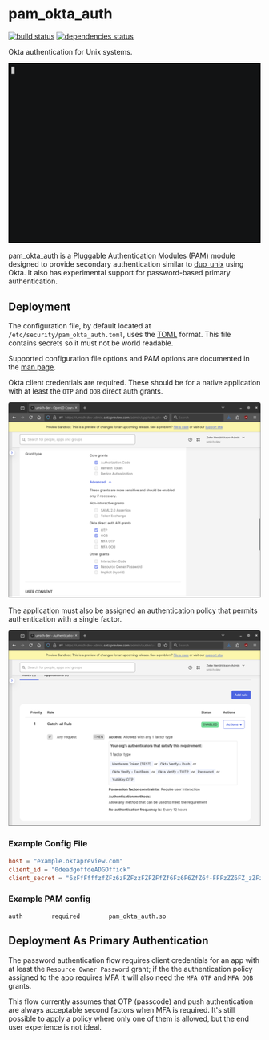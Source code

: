 <!--
SPDX-License-Identifier: MIT
SPDX-FileCopyrightText: © 2025 Regents of The University of Michigan

This file is part of pam_okta_auth and is distributed under the terms of
the MIT license.
-->
# pam\_okta\_auth

[![build status](https://github.com/flowerysong/pam_okta_auth/actions/workflows/build.yml/badge.svg)](https://github.com/flowerysong/pam_okta_auth/actions/workflows/build.yml) [![dependencies status](https://github.com/flowerysong/pam_okta_auth/actions/workflows/dependencies.yml/badge.svg)](https://github.com/flowerysong/pam_okta_auth/actions/workflows/dependencies.yml)

Okta authentication for Unix systems.

![animated demo](doc/pam_okta_auth.gif)

pam\_okta\_auth is a Pluggable Authentication Modules (PAM)
module designed to provide secondary authentication similar to
[duo\_unix](https://github.com/duosecurity/duo_unix) using Okta.
It also has experimental support for password-based primary
authentication.

## Deployment

The configuration file, by default located at
`/etc/security/pam_okta_auth.toml`, uses the [TOML](https://toml.io/)
format. This file contains secrets so it must not be world readable.

Supported configuration file options and PAM options are documented
in the [man page](doc/pam_okta_auth8.md).

Okta client credentials are required. These should be for a native
application with at least the `OTP` and `OOB` direct auth grants.

![Okta application settings](doc/okta_app_grants.png)

The application must also be assigned an authentication policy that
permits authentication with a single factor.

![Okta authentication policy](doc/okta_policy.png)

### Example Config File

```toml
host = "example.oktapreview.com"
client_id = "0deadgoffdeADGOffick"
client_secret = "6zFfFfffzfZFz6zFZFzzFZFZFfZf6Fz6F6ZfZ6f-FFFzZZ6FZ_zZFzFZ6fFzfFFz"
```

### Example PAM config

```
auth        required        pam_okta_auth.so
```

## Deployment As Primary Authentication

The password authentication flow requires client credentials for an
app with at least the `Resource Owner Password` grant; if the the
authentication policy assigned to the app requires MFA it will also
need the `MFA OTP` and `MFA OOB` grants.

This flow currently assumes that OTP (passcode) and push
authentication are always acceptable second factors when MFA is
required. It's still possible to apply a policy where only one of them
is allowed, but the end user experience is not ideal.
